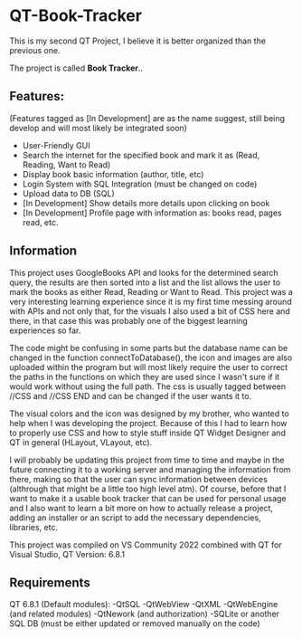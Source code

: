 # QT-Book-Tracker

This is my second QT Project, I believe it is better organized than the previous one.

The project is called **Book Tracker**..

## Features:

(Features tagged as [In Development] are as the name suggest, still being develop and will most likely be integrated soon)

- User-Friendly GUI
- Search the internet for the specified book and mark it as (Read, Reading, Want to Read)
- Display book basic information (author, title, etc)
- Login System with SQL Integration (must be changed on code)
- Upload data to DB (SQL)
- [In Development] Show details more details upon clicking on book
- [In Development] Profile page with information as: books read, pages read, etc.

## Information

This project uses GoogleBooks API and looks for the determined search query, the results are then sorted into a list and the list allows the user to mark the books as either Read, Reading or Want to Read. This project was a very interesting learning experience since it is my first time messing around with APIs and not only that, for the visuals I also used a bit of CSS here and there, in that case this was probably one of the biggest learning experiences so far. 

The code might be confusing in some parts but the database name can be changed in the function connectToDatabase(), the icon and images are also uploaded within the program but will most likely require the user to correct the paths in the functions on which they are used since I wasn't sure if it would work without using the full path. The css is usually tagged between //CSS and //CSS END and can be changed if the user wants it to.

The visual colors and the icon was designed by my brother, who wanted to help when I was developing the project. Because of this I had to learn how to properly use CSS and how to style stuff inside QT Widget Designer and QT in general (HLayout, VLayout, etc).

I will probably be updating this project from time to time and maybe in the future connecting it to a working server and managing the information from there, making so that the user can sync information between devices (althrough that might be a little too high level atm). Of course, before that I want to make it a usable book tracker that can be used for personal usage and I also want to learn a bit more on how to actually release a project, adding an installer or an script to add the necessary dependencies, libraries, etc.

This project was compiled on VS Community 2022 combined with QT for Visual Studio, QT Version: 6.8.1

## Requirements

QT 6.8.1 (Default modules):
-QtSQL
-QtWebView
-QtXML
-QtWebEngine (and related modules) 
-QtNework (and authorization)
-SQLite or another SQL DB (must be either updated or removed manually on the code)


